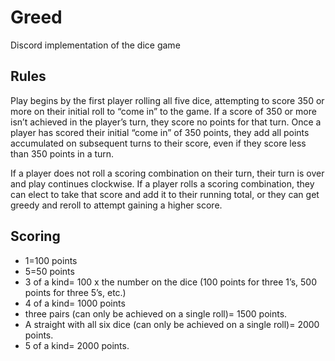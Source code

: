 # Greed

Discord implementation of the dice game


## Rules

Play begins by the first player rolling all five dice, attempting to score 350 or more on their initial roll to “come in” to the game. If a score of 350 or more isn’t achieved in the player’s turn, they score no points for that turn. Once a player has scored their initial “come in” of 350 points, they add all points accumulated on subsequent turns to their score, even if they score less than 350 points in a turn.

If a player does not roll a scoring combination on their turn, their turn is over and play continues clockwise. If a player rolls a scoring combination, they can elect to take that score and add it to their running total, or they can get greedy and reroll to attempt gaining a higher score.


## Scoring

* 1=100 points
* 5=50 points
* 3 of a kind= 100 x the number on the dice (100 points for three 1’s, 500 points for three 5’s, etc.)
* 4 of a kind= 1000 points
* three pairs (can only be achieved on a single roll)= 1500 points.
* A straight with all six dice (can only be achieved on a single roll)= 2000 points.
* 5 of a kind= 2000 points.

